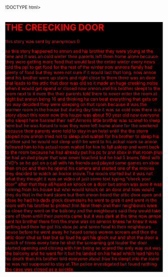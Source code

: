 !DOCTYPE html>
<html lang="en">
<head>
				<meta charset="UTF-8">
				<title>the creecking door</title>
</head>
<body>
				<div style="background-color:black;color:red;"><p> <strong><h1>THE CREECKING DOOR</h1></strong></p>
</body>
<p>this story was sent by anonymous 0</p>
<p>so this story happened to annon and his brother they were young at the time and it was an cold winter their parents left them home alone because they were getting more food that would last the entire winter every news told the ppl to get food for the rest of the winter now annons family had plenty of food but they were not sure if it would last that long.
now annon amd his brother were up stairs and right close to them there was an door that leads to the attic that door was old so it made an huge creeking noise when it would get opend or closed now annon and his brother sleept to the room next to it even tho their parents told them to never enter the room at night  but annon being 16 and thinking he can beat everything that gets on his way decided they were sleeping on that room because it was the warmer room in the house but during day time it was so cold
now there is a story about this room now this house was about 50 year old now everyone who sleept here harmed their self.Annons little brother was scared to sleep here but he was forced to now they were left home alone for the weekend because their parents were told to stay in an hotel untill the the storm stoped now annon tried not to sleep and waited for his brother to sleep his brother said he would not sleep untill he went to his actual room so annon followed him to his actual room waited for him to fall asleep and went back to the room because he had already put his pc tv and xbox in that room plus he had an dvd player that was never touched but he had 5 boxes filled with DVD's so he got on a call with his friends and played some games on xbox then on pc and then he opend his camera and started one of the movies they decided to watch an horror movie.The movie started but it was not what they thought it was an video of just some text typing "check your door" after that they all heard an knock on a door but annon was sure it was coming from his house but who would knock on an door and how would they do that in the hard storm but then annon heard the attic door open and close he had his dads glock downstairs he went to grab it and went in the room with his brother to protect him.Now them and their neighbours were so close they went on the balcony and the neighbours said they would take care of them untill their parents came but it was dark at the time now annon sent his brother there first the snow was on annons knees he knew it was getting bad then he got his xbox pc and some food to their neighbours house before he went away he heard someo women scream and then the attic door shut so fast but so loud he got his glock out and shot the door a bunch of times every time he shot the screaming got louder the door started opening and closing with him being so scared the only way out was the balcony and he went for it but he landed on his head which lead him to his death then his brother told everyone about how he sleept into the room he was not supposed to stay at.The police investigated but found nothing the case was closed as a suicide.
</html>

